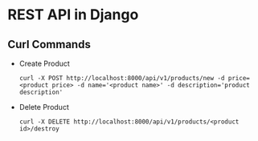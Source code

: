 # REST API in Django

## Curl Commands
* Create Product
	```
	curl -X POST http://localhost:8000/api/v1/products/new -d price=<product price> -d name='<product name>' -d description='product description'
	```

* Delete Product
	```
	curl -X DELETE http://localhost:8000/api/v1/products/<product id>/destroy
	```
